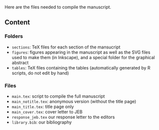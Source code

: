 Here are the files needed to compile the manuscript.

## Content

### Folders

* `sections`: TeX files for each section of the mansucript
* `figures`: figures appearing in the manuscript as well as the SVG files used to make them (in Inkscape), and a special folder for the graphical abstract
* `tables`: TeX files containing the tables (automatically generated by R scripts, do not edit by hand)

### Files

* `main.tex`: script to compile the full manuscript
* `main_notitle.tex`: anonymous version (without the title page)
* `main_title.tex`: title page only
* `main_cover.tex`: cover letter to JEB
* `response_jeb.tex` our response letter to the editors
* `library.bib`: our bibliography